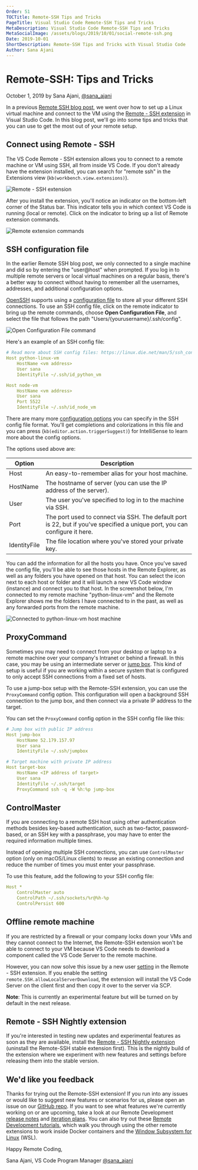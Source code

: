 ```yaml
---
Order: 51
TOCTitle: Remote-SSH Tips and Tricks
PageTitle: Visual Studio Code Remote-SSH Tips and Tricks
MetaDescription: Visual Studio Code Remote-SSH Tips and Tricks
MetaSocialImage: /assets/blogs/2019/10/01/social-remote-ssh.png
Date: 2019-10-01
ShortDescription: Remote-SSH Tips and Tricks with Visual Studio Code
Author: Sana Ajani
---
```

# Remote-SSH: Tips and Tricks

October 1, 2019 by Sana Ajani, [@sana_ajani](https://twitter.com/sana_ajani)

In a previous [Remote SSH blog post](/blogs/2019/07/25/remote-ssh.md), we went over how to set up a Linux virtual machine and connect to the VM using the [Remote - SSH extension](https://marketplace.visualstudio.com/items?itemName=ms-vscode-remote.remote-ssh) in Visual Studio Code. In this blog post, we'll go into some tips and tricks that you can use to get the most out of your remote setup.

## Connect using Remote - SSH

The VS Code Remote - SSH extension allows you to connect to a remote machine or VM using SSH, all from inside VS Code. If you don't already have the extension installed, you can search for "remote ssh" in the Extensions view (`kb(workbench.view.extensions)`).

![Remote - SSH extension](remote-ssh-extension.png)

After you install the extension, you'll notice an indicator on the bottom-left corner of the Status bar. This indicator tells you in which context VS Code is running (local or remote). Click on the indicator to bring up a list of Remote extension commands.

![Remote extension commands](remote-extension-commands.png)

## SSH configuration file

In the earlier Remote SSH blog post, we only connected to a single machine and did so by entering the "user@host" when prompted. If you log in to multiple remote servers or local virtual machines on a regular basis, there's a better way to connect without having to remember all the usernames, addresses, and additional configuration options.

[OpenSSH](https://www.openssh.com/) supports using a [configuration file](https://linuxize.com/post/using-the-ssh-config-file) to store all your different SSH connections. To use an SSH config file, click on the remote indicator to bring up the remote commands, choose **Open Configuration File**, and select the file that follows the path "Users/{yourusername}/.ssh/config".

![Open Configuration File command](open-configuration-file.png)

Here's an example of an SSH config file:

```yaml
# Read more about SSH config files: https://linux.die.net/man/5/ssh_config
Host python-linux-vm
    HostName <vm address>
    User sana
    IdentityFile ~/.ssh/id_python_vm

Host node-vm
    HostName <vm address>
    User sana
    Port 5522
    IdentityFile ~/.ssh/id_node_vm
```

There are many more [configuration options](https://linux.die.net/man/5/ssh_config) you can specify in the SSH config file format. You'll get completions and colorizations in this file and you can press (`kb(editor.action.triggerSuggest)`) for IntelliSense to learn more about the config options.

The options used above are:

Option | Description
--- | ---
Host | An easy-to-remember alias for your host machine.
HostName | The hostname of server (you can use the IP address of the server).
User | The user you've specified to log in to the machine via SSH.
Port | The port used to connect via SSH. The default port is 22, but if you've specified a unique port, you can configure it here.
IdentityFile | The file location where you've stored your private key.

You can add the information for all the hosts you have. Once you've saved the config file, you'll be able to see those hosts in the Remote Explorer, as well as any folders you have opened on that host. You can select the icon next to each host or folder and it will launch a new VS Code window (instance) and connect you to that host. In the screenshot below, I'm connected to my remote machine "python-linux-vm" and the Remote Explorer shows me the folders I have connected to in the past, as well as any forwarded ports from the remote machine.

![Connected to python-linux-vm host machine](python-linux-vm.png)

## ProxyCommand

Sometimes you may need to connect from your desktop or laptop to a remote machine over your company's Intranet or behind a firewall. In this case, you may be using an intermediate server or [jump box](https://en.wikipedia.org/wiki/Jump_server). This kind of setup is useful if you are working within a secure system that is configured to only accept SSH connections from a fixed set of hosts.

To use a jump-box setup with the Remote-SSH extension, you can use the `ProxyCommand` config option. This configuration will open a background SSH connection to the jump box, and then connect via a private IP address to the target.

You can set the `ProxyCommand` config option in the SSH config file like this:

```yaml
# Jump box with public IP address
Host jump-box
    HostName 52.179.157.97
    User sana
    IdentityFile ~/.ssh/jumpbox

# Target machine with private IP address
Host target-box
    HostName <IP address of target>
    User sana
    IdentityFile ~/.ssh/target
    ProxyCommand ssh -q -W %h:%p jump-box
```

## ControlMaster

If you are connecting to a remote SSH host using other authentication methods besides key-based authentication, such as two-factor, password-based, or an SSH key with a passphrase, you may have to enter the required information multiple times.

Instead of opening multiple SSH connections, you can use `ControlMaster` option (only on macOS/Linux clients) to reuse an existing connection and reduce the number of times you must enter your passphrase.

To use this feature, add the following to your SSH config file:

```yaml
Host *
    ControlMaster auto
    ControlPath ~/.ssh/sockets/%r@%h-%p
    ControlPersist 600
```

## Offline remote machine

If you are restricted by a firewall or your company locks down your VMs and they cannot connect to the Internet, the Remote-SSH extension won't be able to connect to your VM because VS Code needs to download a component called the VS Code Server to the remote machine.

However, you can now solve this issue by a new user [setting](/docs/getstarted/settings.md) in the Remote - SSH extension. If you enable the setting `remote.SSH.allowLocalServerDownload`, the extension will install the VS Code Server on the client first and then copy it over to the server via SCP.

**Note**: This is currently an experimental feature but will be turned on by default in the next release.

## Remote - SSH Nightly extension

If you're interested in testing new updates and experimental features as soon as they are available, install the [Remote - SSH Nightly extension](https://marketplace.visualstudio.com/items?itemName=ms-vscode-remote.remote-ssh-nightly) (uninstall the Remote-SSH stable extension first). This is the nightly build of the extension where we experiment with new features and settings before releasing them into the stable version.

## We'd like you feedback

Thanks for trying out the Remote-SSH extension! If you run into any issues or would like to suggest new features or scenarios for us, please open an issue on our [GitHub repo](https://github.com/microsoft/vscode-remote-release/issues). If you want to see what features we're currently working on or are upcoming, take a look at our Remote Development [release notes](https://github.com/microsoft/vscode-docs/tree/master/remote-release-notes) and [iteration plans](https://github.com/microsoft/vscode-remote-release/issues?q=is%3Aopen+is%3Aissue+label%3Aiteration-plan). You can also try out these [Remote Development tutorials](https://code.visualstudio.com/docs/remote/remote-tutorials), which walk you through using the other remote extensions to work inside Docker containers and the [Window Subsystem for Linux](https://docs.microsoft.com/windows/wsl) (WSL).

Happy Remote Coding,

Sana Ajani, VS Code Program Manager
[@sana_ajani](https://twitter.com/sana_ajani)